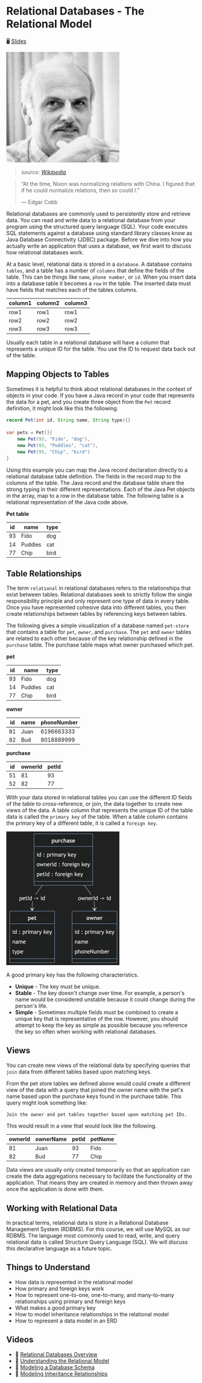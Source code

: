 # Relational Databases - The Relational Model

🖥️ [Slides](https://docs.google.com/presentation/d/19nC7v6SDqoEeK75Mb-f6L3QhnbuP6Xfo/edit?usp=sharing&ouid=114081115660452804792&rtpof=true&sd=true)

![Edgar Cobb](edgar-codd.png)

> _source: [Wikipedia](https://en.wikipedia.org/wiki/Edgar_F._Codd)_

> “At the time, Nixon was normalizing relations with China. I figured that if he could normalize relations, then so could I.”
>
> — Edgar Cobb

Relational databases are commonly used to persistently store and retrieve data. You can read and write data to a relational database from your program using the structured query language (SQL). Your code executes SQL statements against a database using standard library classes know as Java Database Connectivity (JDBC) package. Before we dive into how you actually write an application that uses a database, we first want to discuss how relational databases work.

At a basic level, relational data is stored in a `database`. A database contains `tables`, and a table has a number of `columns` that define the fields of the table. This can be things like `name`, `phone number`, or `id`. When you insert data into a database table it becomes a `row` in the table. The inserted data must have fields that matches each of the tables columns.

| column1 | column2 | column3 |
| ------- | ------- | ------- |
| row1    | row1    | row1    |
| row2    | row2    | row2    |
| row3    | row3    | row3    |

Usually each table in a relational database will have a column that represents a unique ID for the table. You use the ID to request data back out of the table.

## Mapping Objects to Tables

Sometimes it is helpful to think about relational databases in the context of objects in your code. If you have a Java record in your code that represents the data for a pet, and you create three object from the `Pet` record definition, it might look like this the following.

```java
record Pet(int id, String name, String type){}

var pets = Pet[]{
    new Pet(93, "Fido", "dog"),
    new Pet(93, "Puddles", "cat"),
    new Pet(93, "Chip", "bird")
}
```

Using this example you can map the Java record declaration directly to a relational database table definition. The fields in the record map to the columns of the table. The Java record and the database table share the strong typing in their different representations. Each of the Java Pet objects in the array, map to a row in the database table. The following table is a relational representation of the Java code above.

**Pet table**

| id  | name    | type |
| --- | ------- | ---- |
| 93  | Fido    | dog  |
| 14  | Puddles | cat  |
| 77  | Chip    | bird |

## Table Relationships

The term `relational` in relational databases refers to the relationships that exist between tables. Relational databases seek to strictly follow the single responsibility principle and only represent one type of data in every table. Once you have represented cohesive data into different tables, you then create relationships between tables by referencing keys between tables.

The following gives a simple visualization of a database named `pet-store` that contains a table for `pet`, `owner`, and `purchase`. The `pet` and `owner` tables are related to each other because of the key relationship defined in the `purchase` table. The purchase table maps what owner purchased which pet.

**pet**

| id  | name    | type |
| --- | ------- | ---- |
| 93  | Fido    | dog  |
| 14  | Puddles | cat  |
| 77  | Chip    | bird |

**owner**

| id  | name | phoneNumber |
| --- | ---- | ----------- |
| 81  | Juan | 6196663333  |
| 82  | Bud  | 8018889999  |

**purchase**

| id  | ownerId | petId |
| --- | ------- | ----- |
| 51  | 81      | 93    |
| 52  | 82      | 77    |

With your data stored in relational tables you can use the different ID fields of the table to cross-reference, or join, the data together to create new views of the data. A table column that represents the unique ID of the table data is called the `primary key` of the table. When a table column contains the primary key of a different table, it is called a `foreign key`.

![table relationships](table-relationship.png)

A good primary key has the following characteristics.

- **Unique** - The key must be unique.
- **Stable** - The key doesn't change over time. For example, a person's name would be considered unstable because it could change during the person's life.
- **Simple** - Sometimes multiple fields must be combined to create a unique key that is representative of the row. However, you should attempt to keep the key as simple as possible because you reference the key so often when working with relational databases.

## Views

You can create new views of the relational data by specifying queries that `join` data from different tables based upon matching keys.

From the pet store tables we defined above would could create a different view of the data with a query that joined the owner name with the pet's name based upon the purchase keys found in the purchase table. This query might look something like:

```text
Join the owner and pet tables together based upon matching pet IDs.
```

This would result in a view that would look like the following.

| ownerId | ownerName | petId | petName |
| ------- | --------- | ----- | ------- |
| 81      | Juan      | 93    | Fido    |
| 82      | Bud       | 77    | Chip    |

Data views are usually only created temporarily so that an application can create the data aggregations necessary to facilitate the functionality of the application. That means they are created in memory and then thrown away once the application is done with them.

## Working with Relational Data

In practical terms, relational data is store in a Relational Database Management System (RDBMS). For this course, we will use MySQL as our RDBMS. The language most commonly used to read, write, and query relational data is called Structure Query Language (SQL). We will discuss this declarative language as a future topic.

## Things to Understand

- How data is represented in the relational model
- How primary and foreign keys work
- How to represent one-to-one, one-to-many, and many-to-many relationships using primary and foreign keys
- What makes a good primary key
- How to model inheritance relationships in the relational model
- How to represent a data model in an ERD

## Videos

- 🎥 [Relational Databases Overview](https://byu.hosted.panopto.com/Panopto/Pages/Viewer.aspx?id=10667c35-dea3-4f1e-8c91-ad66013d553b&start=0)
- 🎥 [Understanding the Relational Model](https://byu.hosted.panopto.com/Panopto/Pages/Viewer.aspx?id=3ec3f6de-a112-4e0a-a0af-ad66013f8bc7&start=0)
- 🎥 [Modeling a Database Schema](https://byu.hosted.panopto.com/Panopto/Pages/Viewer.aspx?id=ee130025-e1ab-4f6b-a72c-ad660143e8aa&start=0)
- 🎥 [Modeling Inheritance Relationships](https://byu.hosted.panopto.com/Panopto/Pages/Viewer.aspx?id=6bb9d1f1-803c-4d8f-a5ea-ad660146883e&start=0)
